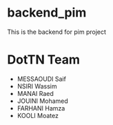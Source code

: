 # backend_pim
This is the backend for pim project

# DotTN Team
* MESSAOUDI Saif
* NSIRI Wassim
* MANAI Raed
* JOUINI Mohamed
* FARHANI Hamza
* KOOLI Moatez

